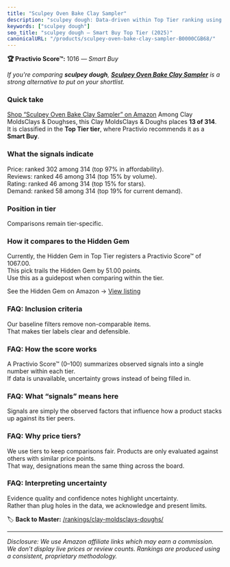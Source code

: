 ```yaml
---
title: "Sculpey Oven Bake Clay Sampler"
description: "sculpey dough: Data-driven within Top Tier ranking using the Practivio Score™. Positioned by quality, value, demand, findability, momentum."
keywords: ["sculpey dough"]
seo_title: "sculpey dough — Smart Buy Top Tier (2025)"
canonicalURL: "/products/sculpey-oven-bake-clay-sampler-B0000CGB68/"
---
```


**🏆 Practivio Score™:** 1016 — _Smart Buy_


*If you're comparing **sculpey dough**, **[Sculpey Oven Bake Clay Sampler](https://www.amazon.com/dp/B0000CGB68?tag=practivio-20)** is a strong alternative to put on your shortlist.*
### Quick take
[Shop “Sculpey Oven Bake Clay Sampler” on Amazon](https://www.amazon.com/dp/B0000CGB68?tag=practivio-20)
Among Clay MoldsClays & Doughses, this Clay MoldsClays & Doughs places **13 of 314**.  
It is classified in the **Top Tier tier**, where Practivio recommends it as a **Smart Buy**.

### What the signals indicate
Price: ranked 302 among 314 (top 97% in affordability).  
Reviews: ranked 46 among 314 (top 15% by volume).  
Rating: ranked 46 among 314 (top 15% for stars).  
Demand: ranked 58 among 314 (top 19% for current demand).

### Position in tier
Comparisons remain tier-specific.

### How it compares to the Hidden Gem
Currently, the Hidden Gem in Top Tier registers a Practivio Score™ of 1067.00.  
This pick trails the Hidden Gem by 51.00 points.  
Use this as a guidepost when comparing within the tier.  

See the Hidden Gem on Amazon → [View listing](https://www.amazon.com/dp/B00JM5GZGW?tag=practivio-20)

### FAQ: Inclusion criteria
Our baseline filters remove non-comparable items.  
That makes tier labels clear and defensible.

### FAQ: How the score works
A Practivio Score™ (0–100) summarizes observed signals into a single number within each tier.  
If data is unavailable, uncertainty grows instead of being filled in.

### FAQ: What “signals” means here
Signals are simply the observed factors that influence how a product stacks up against its tier peers.

### FAQ: Why price tiers?
We use tiers to keep comparisons fair. Products are only evaluated against others with similar price points.  
That way, designations mean the same thing across the board.

### FAQ: Interpreting uncertainty
Evidence quality and confidence notes highlight uncertainty.  
Rather than plug holes in the data, we acknowledge and present limits.


🏷️ **Back to Master:** [/rankings/clay-moldsclays-doughs/](/rankings/clay-moldsclays-doughs/)

---
_Disclosure: We use Amazon affiliate links which may earn a commission. We don’t display live prices or review counts. Rankings are produced using a consistent, proprietary methodology._
